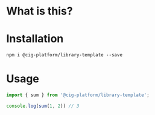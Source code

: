 # What is this?

# Installation

`npm i @cig-platform/library-template --save`

# Usage

```js
import { sum } from '@cig-platform/library-template';

console.log(sum(1, 2)) // 3
```
